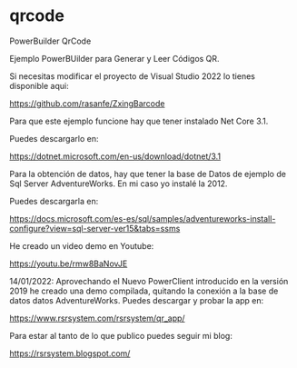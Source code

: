 # qrcode
PowerBuilder QrCode

Ejemplo PowerBUilder para Generar y Leer Códigos QR.

Si necesitas modificar el proyecto de Visual Studio 2022 lo tienes disponible aqui:

https://github.com/rasanfe/ZxingBarcode


Para que este ejemplo funcione hay que tener instalado Net Core 3.1.

Puedes descargarlo en:

https://dotnet.microsoft.com/en-us/download/dotnet/3.1

Para la obtención de datos, hay que tener la base de Datos de ejemplo de Sql Server AdventureWorks.
En mi caso yo instalé la 2012.

Puedes descargarla en:

https://docs.microsoft.com/es-es/sql/samples/adventureworks-install-configure?view=sql-server-ver15&tabs=ssms

He creado un video demo en Youtube: 

https://youtu.be/rmw8BaNovJE

14/01/2022:
Aprovechando el Nuevo PowerClient introducido en la versión 2019 he creado una demo compilada, quitando la conexión a la base de datos datos AdventureWorks.
Puedes descargar y probar la app en:

https://www.rsrsystem.com/rsrsystem/qr_app/

Para estar al tanto de lo que publico puedes seguir mi blog:

https://rsrsystem.blogspot.com/

